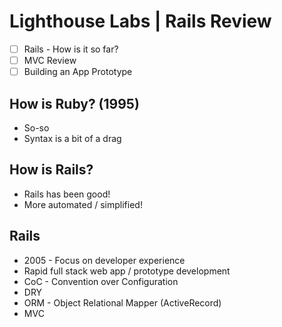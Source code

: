 # Lighthouse Labs | Rails Review

* [ ] Rails - How is it so far?
* [ ] MVC Review
* [ ] Building an App Prototype

## How is Ruby? (1995)

* So-so
* Syntax is a bit of a drag

## How is Rails?

* Rails has been good!
* More automated / simplified!

## Rails

* 2005 - Focus on developer experience
* Rapid full stack web app / prototype development
* CoC - Convention over Configuration
* DRY
* ORM - Object Relational Mapper (ActiveRecord)
* MVC
